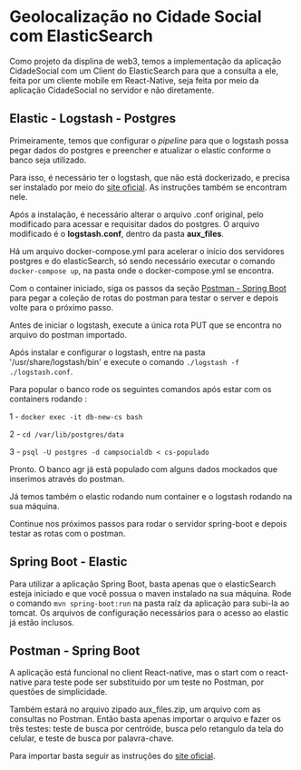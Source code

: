 # Geolocalização no Cidade Social com ElasticSearch
Como projeto da displina de web3, temos a implementação da aplicação CidadeSocial com um Client do ElasticSearch para que a consulta a ele, feita por um cliente mobile em React-Native, seja feita por meio da aplicação CidadeSocial no servidor e não diretamente.

## Elastic - Logstash - Postgres
Primeiramente, temos que configurar o *pipeline* para que o logstash possa pegar dados do postgres e preencher e atualizar o elastic conforme o banco seja utilizado.

Para isso, é necessário ter o logstash, que não está dockerizado, e precisa ser instalado por meio do [site oficial](https://www.elastic.co/guide/en/logstash/current/installing-logstash.html). As instruções também se encontram nele.

Após a instalação, é necessário alterar o arquivo .conf original, pelo modificado para acessar e requisitar dados do postgres. O arquivo modificado é o **logstash.conf**, dentro da pasta **aux_files**.

Há um arquivo docker-compose.yml para acelerar o início dos servidores postgres e do elasticSearch, só sendo necessário executar o comando `docker-compose up`, na pasta onde o docker-compose.yml se encontra.

Com o container iniciado, siga os passos da seção [Postman - Spring Boot](##Postman---Spring-Boot) para pegar a coleção de rotas do postman para testar o server e depois volte para o próximo passo.

Antes de iniciar o logstash, execute a única rota PUT que se encontra no arquivo do postman importado.

Após instalar e configurar o logstash, entre na pasta '/usr/share/logstash/bin' e execute o comando `./logstash -f ./logstash.conf`.

Para popular o banco rode os seguintes comandos após estar com os containers rodando :

1 - `docker exec -it db-new-cs bash`

2 - `cd /var/lib/postgres/data`

3 - `psql -U postgres -d campsocialdb < cs-populado`

Pronto. O banco agr já está populado com alguns dados mockados que inserimos através do postman.

Já temos também o elastic rodando num container e o logstash rodando na sua máquina.

Continue nos próximos passos para rodar o servidor spring-boot e depois testar as rotas com o postman.
## Spring Boot - Elastic

Para utilizar a aplicação Spring Boot, basta apenas que o elasticSearch esteja iniciado e que você possua o maven instalado na sua máquina. Rode o comando `mvn spring-boot:run` na pasta raíz da aplicação para subi-la ao tomcat.
Os arquivos de configuração necessários para o acesso ao elastic já estão inclusos.

## Postman - Spring Boot

A aplicação está funcional no client React-native, mas o start com o react-native para teste pode ser substituido por um teste no Postman, por questões de simplicidade. 

Também estará no arquivo zipado aux_files.zip, um arquivo com as consultas no Postman. Então basta apenas importar o arquivo e fazer os três testes: teste de busca por centróide, busca pelo retangulo da tela do celular, e teste de busca por palavra-chave.

Para importar basta seguir as instruções do [site oficial](https://learning.postman.com/docs/getting-started/importing-and-exporting-data/#importing-postman-data).